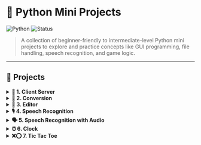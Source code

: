 # 🐍 Python Mini Projects

![Python](https://img.shields.io/badge/Python-3.8%2B-blue.svg)
![Status](https://img.shields.io/badge/Status-Active-brightgreen.svg)

> A collection of beginner-friendly to intermediate-level Python mini projects to explore and practice concepts like GUI programming, file handling, speech recognition, and game logic.

---

## 📁 Projects

<details>
<summary><strong>🔗 1. Client Server</strong></summary>

A basic implementation of client-server communication using Python’s `socket` module.
</details>

<details>
<summary><strong>🔢 2. Conversion</strong></summary>

A GUI-based converter that converts decimal numbers into:
- Binary
- Octal
- Hexadecimal

Built using `Tkinter`.
</details>

<details>
<summary><strong>📝 3. Editor</strong></summary>

A simple text editor with GUI:
- Open `.txt` files
- Edit and save content
- Save As new files
</details>

<details>
<summary><strong>🎙️ 4. Speech Recognition</strong></summary>

Converts spoken voice input into text using `speech_recognition` and Google Speech API.
</details>

<details>
<summary><strong>🗣️ 5. Speech Recognition with Audio</strong></summary>

A basic voice assistant that:
- Recognizes simple voice commands
- Responds with audio output using `pyttsx3`
</details>

<details>
<summary><strong>⏰ 6. Clock</strong></summary>

A real-time digital clock GUI made with `Tkinter`.
</details>

<details>
<summary><strong>❌⭕ 7. Tic Tac Toe</strong></summary>

A two-player Tic Tac Toe game with:
- GUI grid
- Turn-based logic
- Win detection
- Basic error handling
</details>
